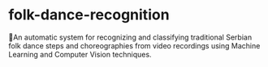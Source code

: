 # folk-dance-recognition
🕺An automatic system for recognizing and classifying traditional Serbian folk dance steps and choreographies from video recordings using Machine Learning and Computer Vision techniques.
